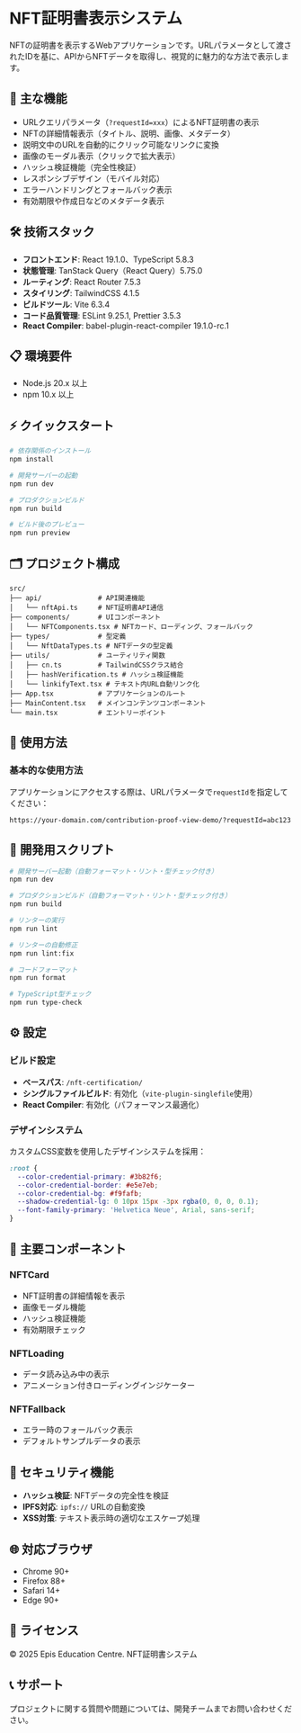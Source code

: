 # NFT証明書表示システム

NFTの証明書を表示するWebアプリケーションです。URLパラメータとして渡されたIDを基に、APIからNFTデータを取得し、視覚的に魅力的な方法で表示します。

## 🚀 主な機能

- URLクエリパラメータ（`?requestId=xxx`）によるNFT証明書の表示
- NFTの詳細情報表示（タイトル、説明、画像、メタデータ）
- 説明文中のURLを自動的にクリック可能なリンクに変換
- 画像のモーダル表示（クリックで拡大表示）
- ハッシュ検証機能（完全性検証）
- レスポンシブデザイン（モバイル対応）
- エラーハンドリングとフォールバック表示
- 有効期限や作成日などのメタデータ表示

## 🛠 技術スタック

- **フロントエンド**: React 19.1.0、TypeScript 5.8.3
- **状態管理**: TanStack Query（React Query）5.75.0
- **ルーティング**: React Router 7.5.3
- **スタイリング**: TailwindCSS 4.1.5
- **ビルドツール**: Vite 6.3.4
- **コード品質管理**: ESLint 9.25.1, Prettier 3.5.3
- **React Compiler**: babel-plugin-react-compiler 19.1.0-rc.1

## 📋 環境要件

- Node.js 20.x 以上
- npm 10.x 以上

## ⚡ クイックスタート

```bash
# 依存関係のインストール
npm install

# 開発サーバーの起動
npm run dev

# プロダクションビルド
npm run build

# ビルド後のプレビュー
npm run preview
```

## 🗂 プロジェクト構成

```
src/
├── api/              # API関連機能
│   └── nftApi.ts     # NFT証明書API通信
├── components/       # UIコンポーネント
│   └── NFTComponents.tsx # NFTカード、ローディング、フォールバック
├── types/            # 型定義
│   └── NftDataTypes.ts # NFTデータの型定義
├── utils/            # ユーティリティ関数
│   ├── cn.ts         # TailwindCSSクラス結合
│   ├── hashVerification.ts # ハッシュ検証機能
│   └── linkifyText.tsx # テキスト内URL自動リンク化
├── App.tsx           # アプリケーションのルート
├── MainContent.tsx   # メインコンテンツコンポーネント
└── main.tsx          # エントリーポイント
```

## 📖 使用方法

### 基本的な使用方法

アプリケーションにアクセスする際は、URLパラメータで`requestId`を指定してください：

```
https://your-domain.com/contribution-proof-view-demo/?requestId=abc123
```

## 🔧 開発用スクリプト

```bash
# 開発サーバー起動（自動フォーマット・リント・型チェック付き）
npm run dev

# プロダクションビルド（自動フォーマット・リント・型チェック付き）
npm run build

# リンターの実行
npm run lint

# リンターの自動修正
npm run lint:fix

# コードフォーマット
npm run format

# TypeScript型チェック
npm run type-check
```

## ⚙️ 設定

### ビルド設定

- **ベースパス**: `/nft-certification/`
- **シングルファイルビルド**: 有効化（`vite-plugin-singlefile`使用）
- **React Compiler**: 有効化（パフォーマンス最適化）

### デザインシステム

カスタムCSS変数を使用したデザインシステムを採用：

```css
:root {
  --color-credential-primary: #3b82f6;
  --color-credential-border: #e5e7eb;
  --color-credential-bg: #f9fafb;
  --shadow-credential-lg: 0 10px 15px -3px rgba(0, 0, 0, 0.1);
  --font-family-primary: 'Helvetica Neue', Arial, sans-serif;
}
```

## 🧪 主要コンポーネント

### NFTCard

- NFT証明書の詳細情報を表示
- 画像モーダル機能
- ハッシュ検証機能
- 有効期限チェック

### NFTLoading

- データ読み込み中の表示
- アニメーション付きローディングインジケーター

### NFTFallback

- エラー時のフォールバック表示
- デフォルトサンプルデータの表示

## 🔐 セキュリティ機能

- **ハッシュ検証**: NFTデータの完全性を検証
- **IPFS対応**: `ipfs://` URLの自動変換
- **XSS対策**: テキスト表示時の適切なエスケープ処理

## 🌐 対応ブラウザ

- Chrome 90+
- Firefox 88+
- Safari 14+
- Edge 90+

## 📝 ライセンス

© 2025 Epis Education Centre. NFT証明書システム

## 📞 サポート

プロジェクトに関する質問や問題については、開発チームまでお問い合わせください。
